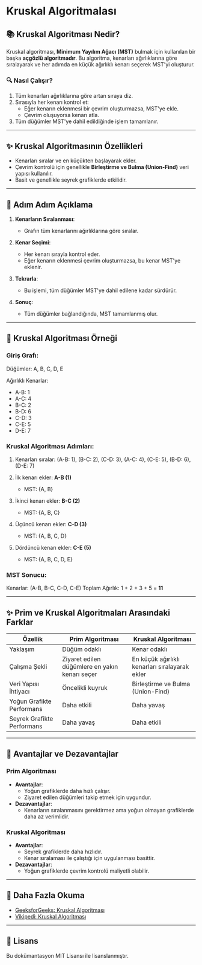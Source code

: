 # Kruskal Algoritmalası

## 📚 Kruskal Algoritması Nedir?

Kruskal algoritması, **Minimum Yayılım Ağacı (MST)** bulmak için kullanılan bir başka **açgözlü algoritmadır**. Bu algoritma, kenarları ağırlıklarına göre sıralayarak ve her adımda en küçük ağırlıklı kenarı seçerek MST'yi oluşturur.

### 🔍 Nasıl Çalışır?
1. Tüm kenarları ağırlıklarına göre artan sıraya diz.
2. Sırasıyla her kenarı kontrol et:
   - Eğer kenarın eklenmesi bir çevrim oluşturmazsa, MST'ye ekle.
   - Çevrim oluşuyorsa kenarı atla.
3. Tüm düğümler MST'ye dahil edildiğinde işlem tamamlanır.

---

## ✨ Kruskal Algoritmasının Özellikleri
- Kenarları sıralar ve en küçükten başlayarak ekler.
- Çevrim kontrolü için genellikle **Birleştirme ve Bulma (Union-Find)** veri yapısı kullanılır.
- Basit ve genellikle seyrek grafiklerde etkilidir.

---

## 🚀 Adım Adım Açıklama

1. **Kenarların Sıralanması**:
   - Grafın tüm kenarlarını ağırlıklarına göre sıralar.

2. **Kenar Seçimi**:
   - Her kenarı sırayla kontrol eder.
   - Eğer kenarın eklenmesi çevrim oluşturmazsa, bu kenar MST'ye eklenir.

3. **Tekrarla**:
   - Bu işlemi, tüm düğümler MST'ye dahil edilene kadar sürdürür.

4. **Sonuç**:
   - Tüm düğümler bağlandığında, MST tamamlanmış olur.

---

## 📖 Kruskal Algoritması Örneği

### Giriş Grafı:
Düğümler: A, B, C, D, E

Ağırlıklı Kenarlar:
- A-B: 1
- A-C: 4
- B-C: 2
- B-D: 6
- C-D: 3
- C-E: 5
- D-E: 7

### Kruskal Algoritması Adımları:

1. Kenarları sıralar: (A-B: 1), (B-C: 2), (C-D: 3), (A-C: 4), (C-E: 5), (B-D: 6), (D-E: 7)

2. İlk kenarı ekler: **A-B (1)**
   - MST: {A, B}

3. İkinci kenarı ekler: **B-C (2)**
   - MST: {A, B, C}

4. Üçüncü kenarı ekler: **C-D (3)**
   - MST: {A, B, C, D}

5. Dördüncü kenarı ekler: **C-E (5)**
   - MST: {A, B, C, D, E}

### MST Sonucu:
Kenarlar: (A-B, B-C, C-D, C-E)
Toplam Ağırlık: 1 + 2 + 3 + 5 = **11**

---

## ✨ Prim ve Kruskal Algoritmaları Arasındaki Farklar

| Özellik                 | Prim Algoritması                               | Kruskal Algoritması                          |
|-------------------------|-----------------------------------------------|---------------------------------------------|
| Yaklaşım                | Düğüm odaklı                                  | Kenar odaklı                                |
| Çalışma Şekli           | Ziyaret edilen düğümlere en yakın kenarı seçer | En küçük ağırlıklı kenarları sıralayarak ekler |
| Veri Yapısı İhtiyacı    | Öncelikli kuyruk                              | Birleştirme ve Bulma (Union-Find)          |
| Yoğun Grafikte Performans| Daha etkili                                  | Daha yavaş                                  |
| Seyrek Grafikte Performans| Daha yavaş                                  | Daha etkili                                 |

---

## 🌟 Avantajlar ve Dezavantajlar

### Prim Algoritması
- **Avantajlar**:
  - Yoğun grafiklerde daha hızlı çalışır.
  - Ziyaret edilen düğümleri takip etmek için uygundur.
- **Dezavantajlar**:
  - Kenarların sıralanmasını gerektirmez ama yoğun olmayan grafiklerde daha az verimlidir.

### Kruskal Algoritması
- **Avantajlar**:
  - Seyrek grafiklerde daha hızlıdır.
  - Kenar sıralaması ile çalıştığı için uygulanması basittir.
- **Dezavantajlar**:
  - Yoğun grafiklerde çevrim kontrolü maliyetli olabilir.

---

## 📖 Daha Fazla Okuma
- [GeeksforGeeks: Kruskal Algoritması](https://www.geeksforgeeks.org/kruskals-minimum-spanning-tree-algorithm-greedy-algo-2/)
- [Vikipedi: Kruskal Algoritması](https://tr.wikipedia.org/wiki/Kruskal_algoritmas%C4%B1)

---

## 📝 Lisans
Bu dokümantasyon MIT Lisansı ile lisanslanmıştır.

